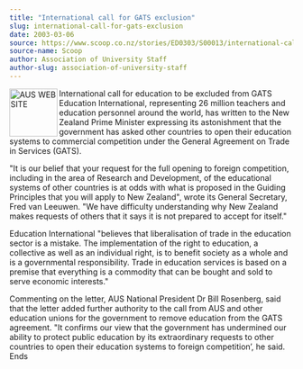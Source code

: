 ```yaml
---
title: "International call for GATS exclusion"
slug: international-call-for-gats-exclusion
date: 2003-03-06
source: https://www.scoop.co.nz/stories/ED0303/S00013/international-call-for-gats-exclusion.htm
source-name: Scoop
author: Association of University Staff
author-slug: association-of-university-staff
---
```


<p><img align="left" width="85" height="85" src="http://www.aus.ac.nz/pictures/logo.gif" alt="AUS WEB SITE" border="0">International call for
education to be excluded from GATS<br>Education
International, representing 26 million teachers and
education personnel around the world, has written to the New
Zealand Prime Minister expressing its astonishment that the
government has asked other countries to open their education
systems to commercial competition under the General
Agreement on Trade in Services (GATS).</p>

<p>"It is our belief
that your request for the full opening to foreign
competition, including in the area of Research and
Development, of the educational systems of other countries
is at odds with what is proposed in the Guiding Principles
that you will apply to New Zealand", wrote its General
Secretary, Fred van Leeuwen. "We have difficulty
understanding why New Zealand makes requests of others that
it says it is not prepared to accept for
itself."</p>

<p>Education International "believes that
liberalisation of trade in the education sector is a
mistake. The implementation of the right to education, a
collective as well as an individual right, is to benefit
society as a whole and is a governmental responsibility.
Trade in education services is based on a premise that
everything is a commodity that can be bought and sold to
serve economic interests."</p>

<p>Commenting on the letter, AUS
National President Dr Bill Rosenberg, said that the letter
added further authority to the call from AUS and other
education unions for the government to remove education from
the GATS agreement. "It confirms our view that the
government has undermined our ability to protect public
education by its extraordinary requests to other countries
to open their education systems to foreign competition’, he
said.<br>Ends<br><p>